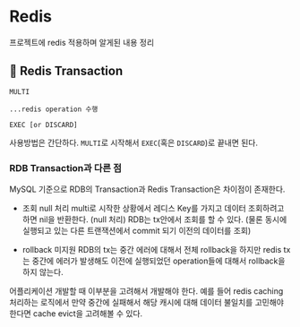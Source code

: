 # Redis

프로젝트에 redis 적용하며 알게된 내용 정리

## 📌 Redis Transaction

```
MULTI

...redis operation 수행

EXEC [or DISCARD]
```
사용방법은 간단하다. `MULTI`로 시작해서 `EXEC`(혹은 `DISCARD`)로 끝내면 된다.

### RDB Transaction과 다른 점

MySQL 기준으로 RDB의 Transaction과 Redis Transaction은 차이점이 존재한다.

- 조회 null 처리
multi로 시작한 상황에서 레디스 Key를 가지고 데이터 조회하려고 하면 nil을 반환한다. (null 처리)
RDB는 tx안에서 조회를 할 수 있다. 
(물론 동시에 실행되고 있는 다른 트랜잭션에서 commit 되기 이전의 데이터를 조회)

- rollback 미지원
RDB의 tx는 중간 에러에 대해서 전체 rollback을 하지만 redis tx는 중간에 에러가 발생해도 이전에 실행되었던 operation들에 대해서 rollback을 하지 않는다.

어플리케이션 개발할 때 이부분을 고려해서 개발해야 한다. 예를 들어 redis caching 처리하는 로직에서 만약 중간에 실패해서 해당 캐시에 대해 데이터 불일치를 고민해야 한다면 cache evict을 고려해볼 수 있다.